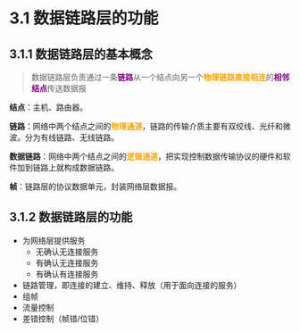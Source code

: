 # 3.1 数据链路层的功能

## 3.1.1 数据链路层的基本概念



> 数据链路层负责通过一条<font color=purple>**链路**</font>从一个结点向另一个<font color=orange>**物理链路直接相连**</font>的<font color=purple>**相邻结点**</font>传送数据报
>



**结点**：主机、路由器。

**链路**：网络中两个结点之间的<font color=orange>**物理通道**</font>，链路的传输介质主要有双绞线、光纤和微波。分为有线链路、无线链路。

**数据链路**：网络中两个结点之间的<font color=orange>**逻辑通道**</font>，把实现控制数据传输协议的硬件和软件加到链路上就构成数据链路。

**帧**：链路层的协议数据单元，封装网络层数据报。

## 3.1.2 数据链路层的功能

- 为网络层提供服务
  - 无确认无连接服务
  - 有确认无连接服务
  - 有确认有连接服务
- 链路管理，即连接的建立、维持、释放（用于面向连接的服务）
- 组帧
- 流量控制
- 差错控制（帧错/位错）


